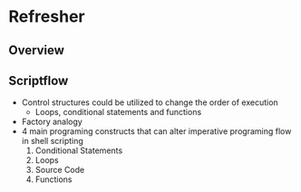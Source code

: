 # Refresher

## Overview

## Scriptflow

- Control structures could be utilized to change the order of execution
  - Loops, conditional statements and functions
- Factory analogy
- 4 main programing constructs that can alter imperative programing flow in shell scripting
  1. Conditional Statements
  2. Loops
  3. Source Code
  4. Functions
